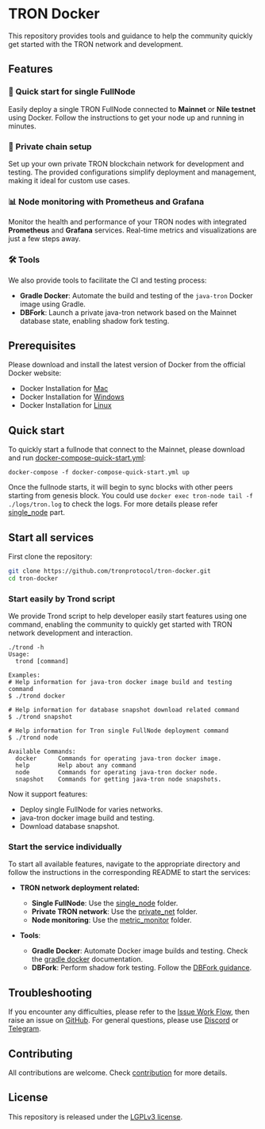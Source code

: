 # TRON Docker

This repository provides tools and guidance to help the community quickly get started with the TRON network and development.

## Features

### 🚀 Quick start for single FullNode
Easily deploy a single TRON FullNode connected to **Mainnet** or **Nile testnet** using Docker. Follow the instructions to get your node up and running in minutes.

### 🔗 Private chain setup
Set up your own private TRON blockchain network for development and testing. The provided configurations simplify deployment and management, making it ideal for custom use cases.

### 📊 Node monitoring with Prometheus and Grafana
Monitor the health and performance of your TRON nodes with integrated **Prometheus** and **Grafana** services. Real-time metrics and visualizations are just a few steps away.

### 🛠️ Tools
We also provide tools to facilitate the CI and testing process:
- **Gradle Docker**: Automate the build and testing of the `java-tron` Docker image using Gradle.
- **DBFork**: Launch a private java-tron network based on the Mainnet database state, enabling shadow fork testing.

## Prerequisites
Please download and install the latest version of Docker from the official Docker website:
* Docker Installation for [Mac](https://docs.docker.com/docker-for-mac/install/)
* Docker Installation for [Windows](https://docs.docker.com/docker-for-windows/install/)
* Docker Installation for [Linux](https://docs.docker.com/desktop/setup/install/linux/)


## Quick start
To quickly start a fullnode that connect to the Mainnet, please download and run [docker-compose-quick-start.yml](single_node/docker-compose-quick-start.yml):
```
docker-compose -f docker-compose-quick-start.yml up
```
Once the fullnode starts, it will begin to sync blocks with other peers starting from genesis block.
You could use `docker exec tron-node tail -f ./logs/tron.log` to check the logs. For more details please refer [single_node](single_node/README.md) part.

## Start all services
First clone the repository:

```sh
git clone https://github.com/tronprotocol/tron-docker.git
cd tron-docker
```

### Start easily by Trond script
We provide Trond script to help developer easily start features using one command, enabling the community to quickly get started with TRON network development and interaction.

```
./trond -h
Usage:
  trond [command]

Examples:
# Help information for java-tron docker image build and testing command
$ ./trond docker

# Help information for database snapshot download related command
$ ./trond snapshot

# Help information for Tron single FullNode deployment command
$ ./trond node

Available Commands:
  docker      Commands for operating java-tron docker image.
  help        Help about any command
  node        Commands for operating java-tron docker node.
  snapshot    Commands for getting java-tron node snapshots.
```
Now it support features:
- Deploy single FullNode for varies networks.
- java-tron docker image build and testing.
- Download database snapshot.

### Start the service individually
To start all available features, navigate to the appropriate directory and follow the instructions in the corresponding README to start the services:
- **TRON network deployment related:**
   - **Single FullNode**: Use the [single_node](./single_node) folder.
   - **Private TRON network**: Use the [private_net](./private_net) folder.
   - **Node monitoring**: Use the [metric_monitor](./metric_monitor) folder.

- **Tools**:
   - **Gradle Docker**: Automate Docker image builds and testing. Check the [gradle docker](./tools/docker/README.md) documentation.
   - **DBFork**: Perform shadow fork testing. Follow the [DBFork guidance](./tools/dbfork/README.md).

## Troubleshooting
If you encounter any difficulties, please refer to the [Issue Work Flow](https://tronprotocol.github.io/documentation-en/developers/issue-workflow/#issue-work-flow), then raise an issue on [GitHub](https://github.com/tronprotocol/tron-docker/issues). For general questions, please use [Discord](https://discord.gg/cGKSsRVCGm) or [Telegram](https://t.me/TronOfficialDevelopersGroupEn).

## Contributing

All contributions are welcome. Check [contribution](CONTRIBUTING.md) for more details.

## License

This repository is released under the [LGPLv3 license](https://github.com/tronprotocol/tron-docker/blob/main/LICENSE).
